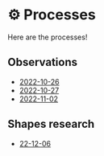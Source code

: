 # ⚙️ Processes
Here are the processes!

## Observations

- [2022-10-26](2022-10-26-observations.md)
- [2022-10-27](2022-10-27-observations.md)
- [2022-11-02](2022-11-02-observations.md)

## Shapes research

- [22-12-06](22-12-06-shapes-research.md)
